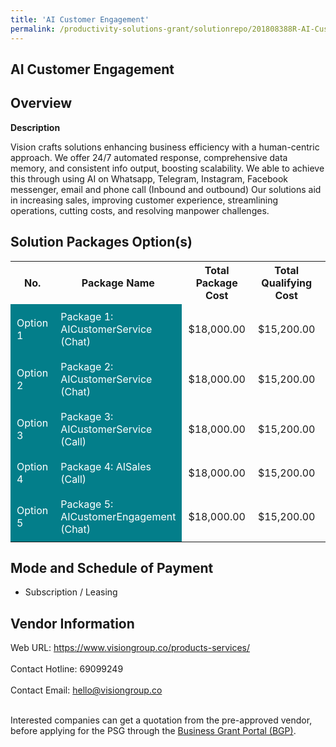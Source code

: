 ```yaml
---
title: 'AI Customer Engagement'
permalink: /productivity-solutions-grant/solutionrepo/201808388R-AI-Customr-Enggmnt-G
---
```


## AI Customer Engagement

## Overview

**Description**

Vision crafts solutions enhancing business efficiency with a human-centric approach. We offer 24/7 automated response, comprehensive data memory, and consistent info output, boosting scalability. We able to achieve this through using AI on Whatsapp, Telegram, Instagram, Facebook messenger, email and phone call (Inbound and outbound) Our solutions aid in increasing sales, improving customer experience, streamlining operations, cutting costs, and resolving manpower challenges.

## Solution Packages Option(s)

<table>
<tr>
<th><b>No.</b></th>
<th><b>Package Name</b></th>
<th><b>Total Package Cost</b></th>
<th><b>Total Qualifying Cost</b></th>
<th><b>Solution Details</b></th>
</tr>
<tr>
<td style='padding: 10px; background-color: #037E8A; color: #FFFFFF;'>Option 1</td>
<td style='padding: 10px; background-color: #037E8A; color: #FFFFFF;'>Package 1: AICustomerService (Chat)</td>
<td style='padding: 10px;'>$18,000.00</td>
<td style='padding: 10px;'>$15,200.00</td>
<td style='padding: 10px;'><a href='/images/psg/201808388R_20240282_17072025_Desensitised_Annex3_Part1.pdf' target='_blank'>View Details</a></td>
</tr>
<tr>
<td style='padding: 10px; background-color: #037E8A; color: #FFFFFF;'>Option 2</td>
<td style='padding: 10px; background-color: #037E8A; color: #FFFFFF;'>Package 2: AICustomerService (Chat)</td>
<td style='padding: 10px;'>$18,000.00</td>
<td style='padding: 10px;'>$15,200.00</td>
<td style='padding: 10px;'><a href='/images/psg/201808388R_20240282_17072025_Desensitised_Annex3_Part2.pdf' target='_blank'>View Details</a></td>
</tr>
<tr>
<td style='padding: 10px; background-color: #037E8A; color: #FFFFFF;'>Option 3</td>
<td style='padding: 10px; background-color: #037E8A; color: #FFFFFF;'>Package 3: AICustomerService (Call)</td>
<td style='padding: 10px;'>$18,000.00</td>
<td style='padding: 10px;'>$15,200.00</td>
<td style='padding: 10px;'><a href='/images/psg/201808388R_20240282_17072025_Desensitised_Annex3_Part3.pdf' target='_blank'>View Details</a></td>
</tr>
<tr>
<td style='padding: 10px; background-color: #037E8A; color: #FFFFFF;'>Option 4</td>
<td style='padding: 10px; background-color: #037E8A; color: #FFFFFF;'>Package 4: AISales (Call)</td>
<td style='padding: 10px;'>$18,000.00</td>
<td style='padding: 10px;'>$15,200.00</td>
<td style='padding: 10px;'><a href='/images/psg/201808388R_20240282_17072025_Desensitised_Annex3_Part4.pdf' target='_blank'>View Details</a></td>
</tr>
<tr>
<td style='padding: 10px; background-color: #037E8A; color: #FFFFFF;'>Option 5</td>
<td style='padding: 10px; background-color: #037E8A; color: #FFFFFF;'>Package 5: AICustomerEngagement (Chat)</td>
<td style='padding: 10px;'>$18,000.00</td>
<td style='padding: 10px;'>$15,200.00</td>
<td style='padding: 10px;'><a href='/images/psg/201808388R_20240282_17072025_Desensitised_Annex3_Part5.pdf' target='_blank'>View Details</a></td>
</tr>
</table>

## Mode and Schedule of Payment

 - Subscription / Leasing

## Vendor Information

 Web URL: https://www.visiongroup.co/products-services/ <br><br>Contact Hotline: 69099249 <br><br>Contact Email: hello@visiongroup.co <br><br>

Interested companies can get a quotation from the pre-approved vendor, before applying for the PSG through the <a href='https://www.businessgrants.gov.sg/' target='_blank' rel='noopener'>Business Grant Portal (BGP)</a>.

<script src="/jquery/resize-tables.js"></script>
